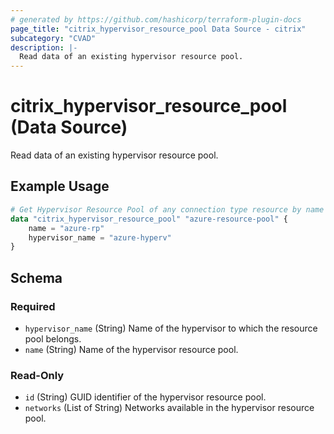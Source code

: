 ```yaml
---
# generated by https://github.com/hashicorp/terraform-plugin-docs
page_title: "citrix_hypervisor_resource_pool Data Source - citrix"
subcategory: "CVAD"
description: |-
  Read data of an existing hypervisor resource pool.
---
```


# citrix_hypervisor_resource_pool (Data Source)

Read data of an existing hypervisor resource pool.

## Example Usage

```terraform
# Get Hypervisor Resource Pool of any connection type resource by name and the hypervisor name it belongs to
data "citrix_hypervisor_resource_pool" "azure-resource-pool" {
    name = "azure-rp"
    hypervisor_name = "azure-hyperv"
}
```

<!-- schema generated by tfplugindocs -->
## Schema

### Required

- `hypervisor_name` (String) Name of the hypervisor to which the resource pool belongs.
- `name` (String) Name of the hypervisor resource pool.

### Read-Only

- `id` (String) GUID identifier of the hypervisor resource pool.
- `networks` (List of String) Networks available in the hypervisor resource pool.